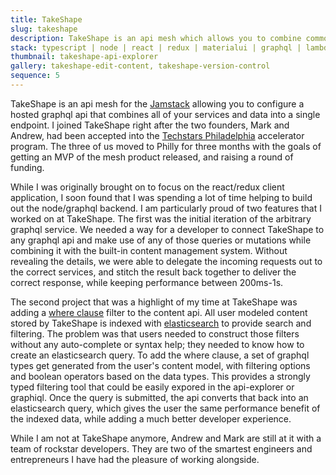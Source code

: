 ```yaml
---
title: TakeShape
slug: takeshape
description: TakeShape is an api mesh which allows you to combine common services or any arbitrary api into a single graphql api.
stack: typescript | node | react | redux | materialui | graphql | lambda | dynamodb
thumbnail: takeshape-api-explorer
gallery: takeshape-edit-content, takeshape-version-control
sequence: 5
---
```


TakeShape is an api mesh for the [Jamstack](https://jamstack.org/) allowing you to configure a hosted graphql api that combines all of your services and data into a single endpoint. I joined TakeShape right after the two founders, Mark and Andrew, had been accepted into the [Techstars Philadelphia](https://www.techstars.com/accelerators/comcast) accelerator program. The three of us moved to Philly for three months with the goals of getting an MVP of the mesh product released, and raising a round of funding.

While I was originally brought on to focus on the react/redux client application, I soon found that I was spending a lot of time helping to build out the node/graphql backend. I am particularly proud of two features that I worked on at TakeShape. The first was the initial iteration of the arbitrary graphql service. We needed a way for a developer to connect TakeShape to any graphql api and make use of any of those queries or mutations while combining it with the built-in content management system. Without revealing the details, we were able to delegate the incoming requests out to the correct services, and stitch the result back together to deliver the correct response, while keeping performance between 200ms-1s.

The second project that was a highlight of my time at TakeShape was adding a [where clause](https://app.takeshape.io/docs/api/where-filter) filter to the content api. All user modeled content stored by TakeShape is indexed with [elasticsearch](https://www.elastic.co/) to provide search and filtering. The problem was that users needed to construct those filters without any auto-complete or syntax help; they needed to know how to create an elasticsearch query. To add the where clause, a set of graphql types get generated from the user's content model, with filtering options and boolean operators based on the data types. This provides a strongly typed filtering tool that could be easily expored in the api-explorer or graphiql. Once the query is submitted, the api converts that back into an elasticsearch query, which gives the user the same performance benefit of the indexed data, while adding a much better developer experience.

While I am not at TakeShape anymore, Andrew and Mark are still at it with a team of rockstar developers. They are two of the smartest engineers and entrepreneurs I have had the pleasure of working alongside.
